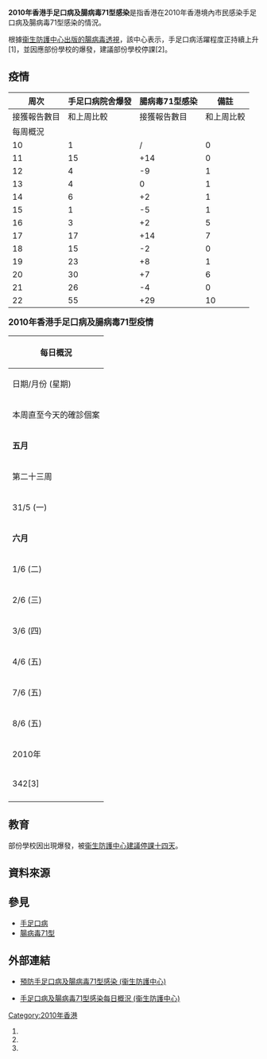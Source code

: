 **2010年香港手足口病及腸病毒71型感染**是指香港在2010年香港境內市民感染手足口病及腸病毒71型感染的情況。

根據[衞生防護中心出版的](../Page/衞生防護中心.md "wikilink")[腸病毒透視](../Page/腸病毒透視.md "wikilink")，該中心表示，手足口病活躍程度正持續上升\[1\]，並因應部份學校的爆發，建議部份學校停課\[2\]。

## 疫情

| 周次     | 手足口病院舍爆發 | 腸病毒71型感染 | 備註    |
| ------ | -------- | -------- | ----- |
| 接獲報告數目 | 和上周比較    | 接獲報告數目   | 和上周比較 |
| 每周概況   |          |          |       |
| 10     | 1        | /        | 0     |
| 11     | 15       | \+14     | 0     |
| 12     | 4        | \-9      | 1     |
| 13     | 4        | 0        | 1     |
| 14     | 6        | \+2      | 1     |
| 15     | 1        | \-5      | 1     |
| 16     | 3        | \+2      | 5     |
| 17     | 17       | \+14     | 7     |
| 18     | 15       | \-2      | 0     |
| 19     | 23       | \+8      | 1     |
| 20     | 30       | \+7      | 6     |
| 21     | 26       | \-4      | 0     |
| 22     | 55       | \+29     | 10    |

**<big>**2010年香港手足口病及腸病毒71型疫情**</big>**

<table>
<thead>
<tr class="header">
<th><p>每日概況</p></th>
</tr>
</thead>
<tbody>
<tr class="odd">
<td><p>日期/月份 (星期)</p></td>
</tr>
<tr class="even">
<td><p>本周直至今天的確診個案</p></td>
</tr>
<tr class="odd">
<td><p><strong>五月</strong></p></td>
</tr>
<tr class="even">
<td><p>第二十三周</p></td>
</tr>
<tr class="odd">
<td><p>31/5 (一)</p></td>
</tr>
<tr class="even">
<td><p><strong>六月</strong></p></td>
</tr>
<tr class="odd">
<td><p>1/6 (二)</p></td>
</tr>
<tr class="even">
<td><p>2/6 (三)</p></td>
</tr>
<tr class="odd">
<td><p>3/6 (四)</p></td>
</tr>
<tr class="even">
<td><p>4/6 (五)</p></td>
</tr>
<tr class="odd">
<td><p>7/6 (五)</p></td>
</tr>
<tr class="even">
<td><p>8/6 (五)</p></td>
</tr>
<tr class="odd">
<td><p>2010年</p></td>
</tr>
<tr class="even">
<td><p>342[3]</p></td>
</tr>
<tr class="odd">
<td><div align="left" class="references-small"></td>
</tr>
</tbody>
</table>

## 教育

部份學校因出現爆發，被[衞生防護中心建議停課十四天](../Page/衞生防護中心.md "wikilink")。

## 資料來源

<references group="註"/>

</div>

## 參見

  - [手足口病](../Page/手足口病.md "wikilink")
  - [腸病毒71型](../Page/腸病毒71型.md "wikilink")

## 外部連結

  - [預防手足口病及腸病毒71型感染
    (衞生防護中心)](http://www.chp.gov.hk/tc/view_content/16354.html)

  - [手足口病及腸病毒71型感染每日概況
    (衞生防護中心)](http://www.chp.gov.hk/tc/guideline1_year/29/134/441/502.html)

[Category:2010年香港](https://zh.wikipedia.org/wiki/Category:2010年香港 "wikilink")

1.

2.

3.